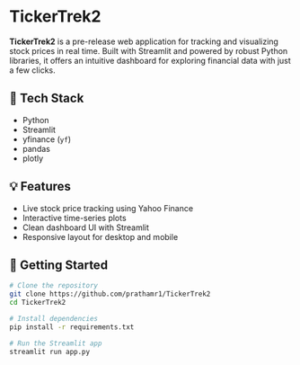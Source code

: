 # TickerTrek2

**TickerTrek2** is a pre-release web application for tracking and visualizing stock prices in real time. Built with Streamlit and powered by robust Python libraries, it offers an intuitive dashboard for exploring financial data with just a few clicks.

## 🔧 Tech Stack

- Python  
- Streamlit  
- yfinance (`yf`)  
- pandas  
- plotly  

## 💡 Features

- Live stock price tracking using Yahoo Finance
- Interactive time-series plots
- Clean dashboard UI with Streamlit
- Responsive layout for desktop and mobile

## 🚀 Getting Started

```bash
# Clone the repository
git clone https://github.com/prathamr1/TickerTrek2
cd TickerTrek2

# Install dependencies
pip install -r requirements.txt

# Run the Streamlit app
streamlit run app.py
